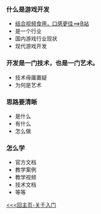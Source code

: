 ### 什么是游戏开发
+ [结合视频食用，口感更佳==>B站](http://www.bilibili.com)
+ 是一个行业
+ 国内游戏行业现状
+ 现代游戏开发
### 开发是一门技术，也是一门艺术。
+ 技术毋庸置疑
+ 为何是艺术
### 思路要清晰
+ 是什么
+ 有什么
+ 怎么做
### 怎么学
+ 官方文档
+ 教学案例
+ 教学视频
+ 技术文档
+ 等等

[<<<回主页-关于入门](https://github.com/ora-cat/UE4Handbook#%E5%85%B3%E4%BA%8E%E5%85%A5%E9%97%A8)